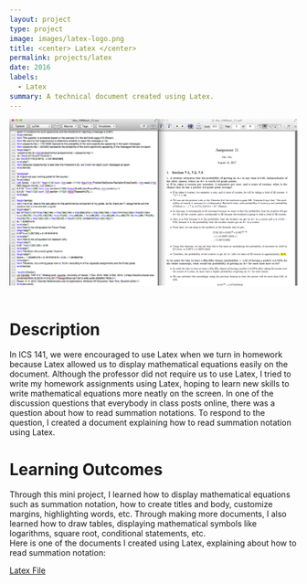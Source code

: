 ```yaml
---
layout: project
type: project
image: images/latex-logo.png
title: <center> Latex </center>
permalink: projects/latex
date: 2016
labels:
  - Latex
summary: A technical document created using Latex.  
---
```


<div align="middle">
  <img class="ui image" src="../images/latex_1.png">
</div>

<Br>
  
<h1>Description</h1>
In ICS 141, we were encouraged to use Latex when we turn in homework because Latex allowed us to display mathematical equations easily on the document. Although the professor did not require us to use Latex, I tried to write my homework assignments using Latex, hoping to learn new skills to write mathematical equations more neatly on the screen. In one of the discussion questions that everybody in class posts online, there was a question about how to read summation notations. To respond to the question, I created a document explaining how to read summation notation using Latex. 

<h1>Learning Outcomes</h1>
Through this mini project, I learned how to display mathematical equations such as summation notation, how to create titles and body, customize margins, highlighting words, etc. Through making more documents, I also learned how to draw tables, displaying mathematical symbols like logarithms, square root, conditional statements, etc. 


<Br>
Here is one of the documents I created using Latex, explaining about how to read summation notation: 
  
  <a href="/images/Example 3.pdf">Latex File</a>

